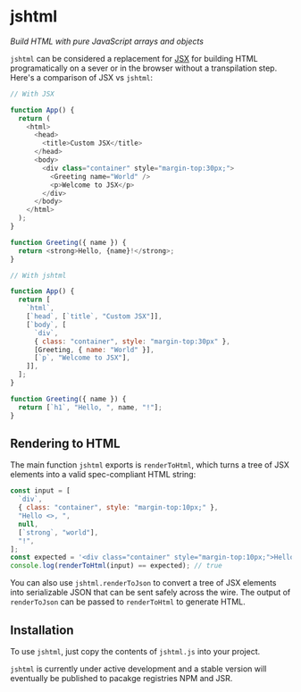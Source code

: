 # jshtml

_Build HTML with pure JavaScript arrays and objects_

`jshtml` can be considered a replacement for [JSX](https://facebook.github.io/jsx/) for building HTML programatically on
a sever or in the browser without a transpilation step. Here's a comparison of JSX vs `jshtml`:

```javascript
// With JSX

function App() {
  return (
    <html>
      <head>
        <title>Custom JSX</title>
      </head>
      <body>
        <div class="container" style="margin-top:30px;">
          <Greeting name="World" />
          <p>Welcome to JSX</p>
        </div>
      </body>
    </html>
  );
}

function Greeting({ name }) {
  return <strong>Hello, {name}!</strong>;
}
```

```javascript
// With jshtml

function App() {
  return [
    `html`,
    [`head`, [`title`, "Custom JSX"]],
    [`body`, [
      `div`,
      { class: "container", style: "margin-top:30px" },
      [Greeting, { name: "World" }],
      [`p`, "Welcome to JSX"],
    ]],
  ];
}

function Greeting({ name }) {
  return [`h1`, "Hello, ", name, "!"];
}
```

## Rendering to HTML

The main function `jshtml` exports is `renderToHtml`, which turns a tree of JSX elements into a valid spec-compliant
HTML string:

```javascript
const input = [
  `div`,
  { class: "container", style: "margin-top:10px;" },
  "Hello <>, ",
  null,
  [`strong`, "world"],
  "!",
];
const expected = '<div class="container" style="margin-top:10px;">Hello &lt;&gt;, <strong>world</strong>!</div>';
console.log(renderToHtml(input) == expected); // true
```

You can also use `jshtml.renderToJson` to convert a tree of JSX elements into serializable JSON that can be sent safely
across the wire. The output of `renderToJson` can be passed to `renderToHtml` to generate HTML.

## Installation

To use `jshtml`, just copy the contents of `jshtml.js` into your project.

`jshtml` is currently under active development and a stable version will eventually be published to pacakge registries
NPM and JSR.
